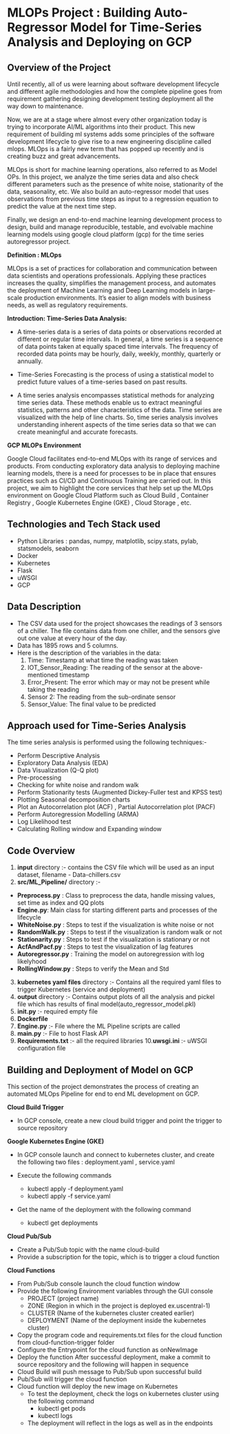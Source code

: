 # MLOPs Project : Building Auto-Regressor Model for Time-Series Analysis and Deploying on GCP

## **Overview of the Project**
Until recently, all of us were learning about software development lifecycle and different agile methodologies and how the complete pipeline goes from requirement gathering designing development testing deployment all the way down to maintenance. 

Now, we are at a stage where almost every other organization today is trying to incorporate AI/ML algorithms into their product. This new requirement of building ml systems adds some principles of the software development lifecycle to give rise to a new engineering discipline called mlops. MLOps is a fairly new term that has popped up recently and is creating buzz and great advancements.

MLOps is short for machine learning operations, also referred to as Model OPs. In this project, we analyze the time series data and also check different parameters such as the presence of white noise, stationarity of the data, seasonality, etc. We also build an auto-regressor model that uses observations from previous time steps as input to a regression equation to predict the value at the next time step. 

Finally, we design an end-to-end machine learning development process to design, build and manage reproducible, testable, and evolvable machine learning models using google cloud platform (gcp) for the time series autoregressor project.


**Definition : MLOps**

MLOps is a set of practices for collaboration and communication between data scientists and operations professionals. Applying these practices increases the quality, simplifies the management process, and automates the deployment of Machine Learning and Deep Learning models in large-scale production environments. It’s easier to align models with business needs, as well as regulatory requirements.

**Introduction: Time-Series Data Analysis:**

* A time-series data is a series of data points or observations recorded at different or regular time intervals. In general, a time series is a sequence of data points taken at equally spaced time intervals. The frequency of recorded data points may be hourly, daily, weekly, monthly, quarterly or annually.

* Time-Series Forecasting is the process of using a statistical model to predict future values of a time-series based on past results.

* A time series analysis encompasses statistical methods for analyzing time series data. These methods enable us to extract meaningful statistics, patterns and other characteristics of the data. Time series are visualized with the help of line charts. So, time series analysis involves understanding inherent aspects of the time series data so that we can create meaningful and accurate forecasts.

**GCP MLOPs Environment**

Google Cloud facilitates end-to-end MLOps with its range of services and products. From conducting exploratory data analysis to deploying machine learning models, there is a need for processes to be in place that ensures practices such as CI/CD and Continuous Training are carried out. In this project, we aim to highlight the core services that help set up the MLOps environment on Google Cloud Platform such as Cloud Build , Container Registry , Google Kubernetes Engine (GKE) , Cloud Storage , etc.


## Technologies and Tech Stack used

* Python Libraries : pandas, numpy, matplotlib, scipy.stats, pylab, statsmodels, seaborn
* Docker
* Kubernetes
* Flask
* uWSGI
* GCP


## Data Description 

* The CSV data used for the project showcases the readings of 3 sensors of a chiller. The file contains data from one chiller, and the sensors give out one value at every hour of the day.
* Data has 1895 rows and 5 columns.
* Here is the description of the variables in the data:
    1.  Time: Timestamp at what time the reading was taken
    2.  IOT_Sensor_Reading: The reading of the sensor at the above-mentioned timestamp 
    3.  Error_Present: The error which may or may not be present while taking the reading
    4.  Sensor 2: The reading from the sub-ordinate sensor 
    5.  Sensor_Value: The final value to be predicted


## Approach used for Time-Series Analysis 

The time series analysis is performed using the following techniques:-

* Perform Descriptive Analysis
* Exploratory Data Analysis (EDA)
* Data Visualization (Q-Q plot)
* Pre-processing
* Checking for white noise and random walk
* Perform Stationarity tests (Augmented Dickey-Fuller test and KPSS test)
* Plotting Seasonal decomposition charts
* Plot an Autocorrelation plot (ACF) , Partial Autocorrelation plot (PACF)
* Perform Autoregression Modelling (ARMA)
* Log Likelihood test
* Calculating Rolling window and Expanding window


## Code Overview

1. **input** directory :- contains the CSV file which will be used as an input dataset, filename - Data-chillers.csv
2. **src/ML_Pipeline/** directory :- 

* **Preprocess.py** : Class to preprocess the data, handle missing values, set time as index and QQ plots
* **Engine.py**: Main class for starting different parts and processes of the lifecycle
* **WhiteNoise.py** : Steps to test if the visualization is white noise or not
* **RandomWalk.py** : Steps to test if the visualization is random walk or not
* **Stationarity.py** : Steps to test if the visualization is stationary or not
* **AcfAndPacf.py** : Steps to test the visualization of lag features
* **Autoregressor.py** : Training the model on autoregression with log likelyhood
* **RollingWindow.py** : Steps to verify the Mean and Std

3. **kubernetes yaml files** directory :- Contains all the required yaml files to trigger Kubernetes (service and deployment)
4. **output** directory :- Contains output plots of all the analysis and pickel file which has results of final model(auto_regressor_model.pkl)
5. **__init__.py** :- required empty file
6. **Dockerfile**
7. **Engine.py** :- File where the ML Pipeline scripts are called
8. **main.py** :-  File to host Flask API
9. **Requirements.txt** :- all the required libraries
10.**uwsgi.ini** :- uWSGI configuration file


## Building and Deployment of Model on GCP

This section of the project demonstrates the process of creating an automated MLOps Pipeline for end to end ML development on GCP.

**Cloud Build Trigger**

* In GCP console, create a new cloud build trigger and point the trigger to source repository

**Google Kubernetes Engine (GKE)**

* In GCP console launch and connect to kubernetes cluster, and create the following two files :  deployment.yaml , service.yaml

* Execute the following commands
    * kubectl apply -f deployment.yaml
    * kubectl apply -f service.yaml
    
* Get the name of the deployment with the following command
    * kubectl get deployments

**Cloud Pub/Sub**

* Create a Pub/Sub topic with the name cloud-build
* Provide a subscription for the topic, which is to trigger a cloud function

**Cloud Functions**

* From Pub/Sub console launch the cloud function window
* Provide the following Environment variables through the GUI console
    * PROJECT (project name)
    * ZONE (Region in which in the project is deployed ex.uscentral-1)
    * CLUSTER (Name of the kubernetes cluster created earlier)
    * DEPLOYMENT (Name of the deployment inside the kubernetes cluster)
* Copy the program code and requirements.txt files for the cloud function from cloud-function-trigger folder
* Configure the Entrypoint for the cloud function as onNewImage
* Deploy the function
After successful deployment, make a commit to source repository and the following will happen in sequence
* Cloud Build will push message to Pub/Sub upon successful build
* Pub/Sub will trigger the cloud function
* Cloud function will deploy the new image on Kubernetes
    * To test the deployment, check the logs on kubernetes cluster using the following command
        * kubectl get pods 
        * kubectl logs <pod name>
    * The deployment will reflect in the logs as well as in the endpoints











